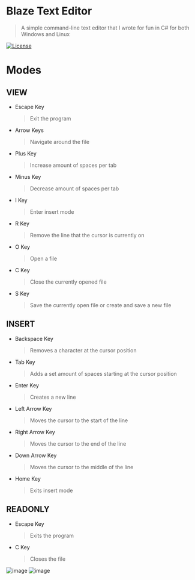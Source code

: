 # Blaze Text Editor
> A simple command-line text editor that I wrote for fun in C# for both Windows and Linux

[![License](https://img.shields.io/badge/License-Apache_2.0-blue.svg)](https://opensource.org/licenses/Apache-2.0)

# Modes

## VIEW
- Escape Key
  > Exit the program
- Arrow Keys
  > Navigate around the file
- Plus Key
  > Increase amount of spaces per tab
- Minus Key
  > Decrease amount of spaces per tab
- I Key
  > Enter insert mode
- R Key
  > Remove the line that the cursor is currently on
- O Key
  > Open a file
- C Key
  > Close the currently opened file
- S Key
  > Save the currently open file or create and save a new file

## INSERT
- Backspace Key
  > Removes a character at the cursor position
- Tab Key
  > Adds a set amount of spaces starting at the cursor position
- Enter Key
  > Creates a new line
- Left Arrow Key
  > Moves the cursor to the start of the line
- Right Arrow Key
  > Moves the cursor to the end of the line
- Down Arrow Key
  > Moves the cursor to the middle of the line
- Home Key
  > Exits insert mode

## READONLY
- Escape Key
  > Exits the program
- C Key
  > Closes the file

![image](https://github.com/I-SpiTfire-U/Blaze-Text-Editor/assets/92888352/6eb6b2f5-5f20-4ae9-88cb-3c180f7325c7)
![image](https://github.com/I-SpiTfire-U/Blaze-Text-Editor/assets/92888352/a937e3b4-afa9-498f-8c59-576306c37991)


